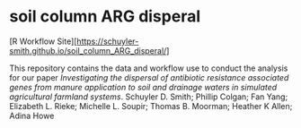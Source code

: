 # soil column ARG disperal

[R Workflow Site][https://schuyler-smith.github.io/soil_column_ARG_disperal/]

This repository contains the data and workflow use to conduct the analysis for our paper *Investigating the dispersal of antibiotic resistance associated genes from manure application to soil and drainage waters in simulated agricultural farmland systems*. Schuyler D. Smith; Phillip Colgan; Fan Yang; Elizabeth L. Rieke; Michelle L. Soupir; Thomas B. Moorman; Heather K Allen; Adina Howe



